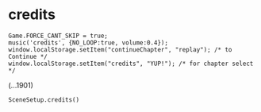 # credits

```
Game.FORCE_CANT_SKIP = true;
music('credits', {NO_LOOP:true, volume:0.4});
window.localStorage.setItem("continueChapter", "replay"); /* to Continue */
window.localStorage.setItem("credits", "YUP!"); /* for chapter select */
```

(...1901)

`SceneSetup.credits()`